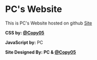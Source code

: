 # PC's Website
This is PC's Website hosted on github [Site](https://site.pcprojects.tk)

**CSS by: [@Copy05](https://github.com/Copy05)**

**JavaScript by:** PC 

**Site Designed By: PC & [@Copy05](https://github.com/Copy05)**

